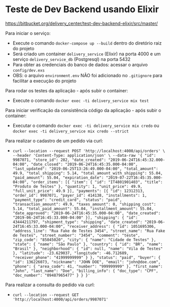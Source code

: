 # Teste de Dev Backend usando Elixir

https://bitbucket.org/delivery_center/test-dev-backend-elixir/src/master/

Para iniciar o serviço:
  * Execute o comando `docker-compose up --build` dentro do diretório raiz do projeto 
  * Será criado um container `delivery_service` (Elixir) na porta 4000 e um serviço `delivery_service_db` (Postgresql) na porta 5432
  * Para obter as credenciais do banco de dados: acessar o arquivo `config/dev.exs`
  * OBS: o arquivo `environment.env` NÃO foi adicionado no `.gitignore` para facilitar a execução do projeto
  
Para rodar os testes da aplicação - após subir o container:
  * Execute o comando `docker exec -ti delivery_service mix test`

Para iniciar verificação da consistência código da aplicação - após subir o container:
  * Executar o comando `docker exec -ti delivery_service mix credo` ou `docker exec -ti delivery_service mix credo --strict`


Para realizar o cadastro de um pedido via curl:
  * `curl --location --request POST 'http://localhost:4000/api/orders' \
     --header 'Content-Type: application/json' \
     --data-raw '{
     	"id": 9987071,
     	"store_id": 282,
     	"date_created": "2019-06-24T16:45:32.000-04:00",
     	"date_closed": "2019-06-24T16:45:35.000-04:00",
     	"last_updated": "2019-06-25T13:26:49.000-04:00",
     	"total_amount": 49.9,
     	"total_shipping": 5.14,
     	"total_amount_with_shipping": 55.04,
     	"paid_amount": 55.04,
     	"expiration_date": "2019-07-22T16:45:35.000-04:00",
     	"order_items": [{
     		"item": {
     			"id": "IT4801901403",
     			"title": "Produto de Testes"
     		},
     		"quantity": 1,
     		"unit_price": 49.9,
     		"full_unit_price": 49.9
     	}],
     	"payments": [{
     		"id": 12312313,
     		"order_id": 9987071,
     		"payer_id": 414138,
     		"installments": 1,
     		"payment_type": "credit_card",
     		"status": "paid",
     		"transaction_amount": 49.9,
     		"taxes_amount": 0,
     		"shipping_cost": 5.14,
     		"total_paid_amount": 55.04,
     		"installment_amount": 55.04,
     		"date_approved": "2019-06-24T16:45:35.000-04:00",
     		"date_created": "2019-06-24T16:45:33.000-04:00"
     	}],
     	"shipping": {
     		"id": 43444211797,
     		"shipment_type": "shipping",
     		"date_created": "2019-06-24T16:45:33.000-04:00",
     		"receiver_address": {
     			"id": 1051695306,
     			"address_line": "Rua Fake de Testes 3454",
     			"street_name": "Rua Fake de Testes",
     			"street_number": "3454",
     			"comment": "teste",
     			"zip_code": "85045020",
     			"city": {
     				"name": "Cidade de Testes"
     			},
     			"state": {
     				"name": "São Paulo"
     			},
     			"country": {
     				"id": "BR",
     				"name": "Brasil"
     			},
     			"neighborhood": {
     				"id": null,
     				"name": "Vila de Testes"
     			},
     			"latitude": -23.629037,
     			"longitude": -46.712689,
     			"receiver_phone": "41999999999"
     		}
     	},
     	"status": "paid",
     	"buyer": {
     		"id": 136226073,
     		"nickname": "JOHN DOE",
     		"email": "john@doe.com",
     		"phone": {
     			"area_code": 41,
     			"number": "999999999"
     		},
     		"first_name": "John",
     		"last_name": "Doe",
     		"billing_info": {
     			"doc_type": "CPF",
     			"doc_number": "09487965477"
     		}
     	}
     }'`

Para realizar a consulta do pedido via curl:
  * `curl --location --request GET 'http://localhost:4000/api/orders/9987071'`
    
    
